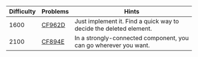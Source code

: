 | Difficulty | Problems | Hints |
| -------- | -------- | -------- |
| 1600 | [CF962D](https://codeforces.com/problemset/problem/962/D) | Just implement it. Find a quick way to decide the deleted element. |
| 2100 | [CF894E](https://codeforces.com/problemset/problem/894/E) | In a strongly-connected component, you can go wherever you want. |